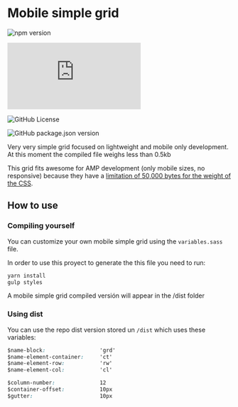 # Mobile simple grid

![npm version](https://badge.fury.io/js/mobile-simple-grid.svg)

![GitHub file size in bytes](https://img.shields.io/github/size/fexblanco/mobile-simple-grid/dist/mobile-simple-grid.css)

![GitHub License](https://img.shields.io/github/license/fexblanco/mobile-simple-grid)

![GitHub package.json version](https://img.shields.io/github/package-json/v/fexblanco/mobile-simple-grid)

Very very simple grid focused on lightweight and mobile only development. At this moment the compiled file weighs less than 0.5kb

This grid fits awesome for AMP development (only mobile sizes, no responsive) because they have a [limitation of 50,000 bytes for the weight of the CSS](https://amp.dev/es/documentation/guides-and-tutorials/develop/style_and_layout/?format=websites#add-styles-to-a-page).

## How to use

### Compiling yourself

You can customize your own mobile simple grid using the `variables.sass` file.

In order to use this proyect to generate the this file you need to run:

```sh
yarn install
gulp styles
```

A mobile simple grid compiled versión will appear in the /dist folder

### Using dist

You can use the repo dist version stored un `/dist` which uses these variables:

``` css
$name-block:                 'grd'
$name-element-container:     'ct'
$name-element-row:           'rw'
$name-element-col:           'cl'

$column-number:              12
$container-offset:           10px
$gutter:                     10px
```
